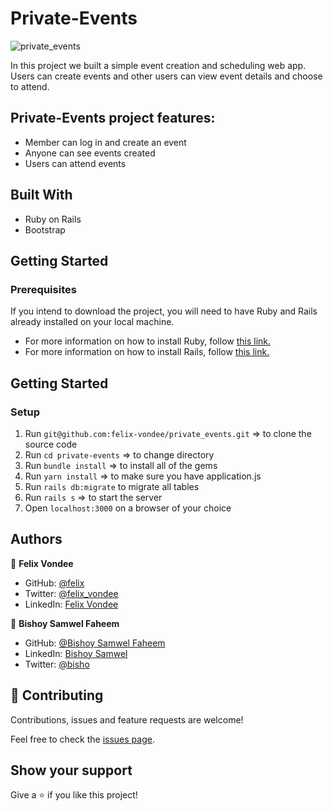
# Private-Events

![private_events](https://user-images.githubusercontent.com/55915241/117481870-ded42400-af63-11eb-9e58-c366f9ad2029.png)

In this project we built a simple event creation and scheduling web app. Users can create events and other users can view event details and choose to attend. 

## Private-Events project features:

- Member can log in and create an event
- Anyone can see events created 
- Users can attend events

## Built With

- Ruby on Rails
- Bootstrap

## Getting Started

### Prerequisites

If you intend to download the project, you will need to have Ruby and Rails already installed on your local machine.

- For more information on how to install Ruby, follow [this link.](https://www.ruby-lang.org/en/downloads/)
- For more information on how to install Rails, follow [this link.](https://guides.rubyonrails.org/getting_started.html/)

## Getting Started

### Setup

1. Run `git@github.com:felix-vondee/private_events.git` => to clone the source code
2. Run `cd private-events` => to change directory
3. Run `bundle install` => to install all of the gems
4. Run `yarn install` => to make sure you have application.js
5. Run `rails db:migrate` to migrate all tables
6. Run `rails s` => to start the server
7. Open `localhost:3000` on a browser of your choice

## Authors

👤 **Felix Vondee**

- GitHub: [@felix](https://github.com/felix-vondee)
- Twitter: [@felix_vondee](https://twitter.com/felix_vondee)
- LinkedIn: [Felix Vondee](https://www.linkedin.com/in/felix-vondee)

👤 **Bishoy Samwel Faheem**

- GitHub: [@Bishoy Samwel Faheem](https://github.com/Bishoy-Samwel)
- LinkedIn: [Bishoy Samwel](https://www.linkedin.com/in/bishoy-samwuel-ss/)
- Twitter: [@bisho](https://twitter.com/BishoFaheem15)

## 🤝 Contributing

Contributions, issues and feature requests are welcome!

Feel free to check the [issues page](https://github.com/felix-vondee/private-events/issues).

## Show your support

Give a ⭐️ if you like this project!
